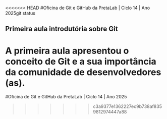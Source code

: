 <<<<<<< HEAD
#Oficina de Git e GitHub da PretaLab | Ciclo 14 | Ano 2025git status

## Primeira aula introdutória sobre Git

A primeira aula apresentou o conceito de Git e a sua importância da comunidade de desenvolvedores (as).
=======
#Oficina de Git e GitHub da PretaLab | Ciclo 14 | Ano 2025
>>>>>>> c3a9377e1362227ec9b738af8359812974447a88
